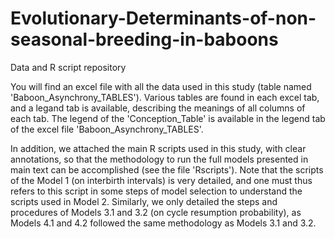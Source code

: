 # Evolutionary-Determinants-of-non-seasonal-breeding-in-baboons
Data and R script repository 

You will find an excel file with all the data used in this study (table named 'Baboon_Asynchrony_TABLES'). Various tables are found in each excel tab, and a legand tab is available, describing the meanings of all columns of each tab. The legend of the 'Conception_Table' is available in the legend tab of the excel file 'Baboon_Asynchrony_TABLES'. 

In addition, we attached the main R scripts used in this study, with clear annotations, so that the methodology to run the full models presented in main text can be accomplished (see the file 'Rscripts'). Note that the scripts of the Model 1 (on interbirth intervals) is very detailed, and one must thus refers to this script in some steps of model selection to understand the scripts used in Model 2. Similarly, we only detailed the steps and procedures of Models 3.1 and 3.2 (on cycle resumption probability), as Models 4.1 and 4.2 followed the same methodology as Models 3.1 and 3.2.  
